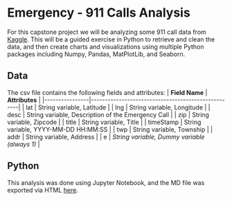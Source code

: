 # Emergency - 911 Calls Analysis

For this capstone project we will be analyzing some 911 call data from [Kaggle](https://www.kaggle.com/mchirico/montcoalert). This will be a guided exercise in Python to retrieve and clean the data, and then create charts and visualizations using multiple Python packages including Numpy, Pandas, MatPlotLib, and Seaborn.  

## Data
The csv file contains the following fields and attributes:
| **Field Name** | **Attributes**                                     |
|----------------|----------------------------------------------------|
| lat            | String variable, Latitude                          |
| lng            | String variable, Longitude                         |
| desc           | String variable, Description of the Emergency Call |
| zip            | String variable, Zipcode                           |
| title          | String variable, Title                             |
| timeStamp      | String variable, YYYY-MM-DD HH:MM:SS               |
| twp            | String variable, Township                          |
| addr           | String variable, Address                           |
| e              | _String variable, Dummy variable (always 1)_       |

## Python
This analysis was done using Jupyter Notebook, and the MD file was exported via HTML [here](url).
